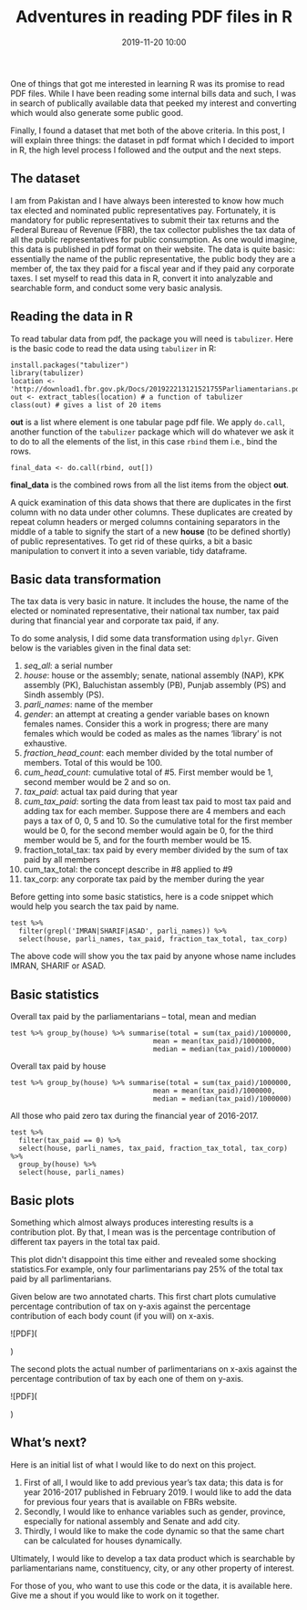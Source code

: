 ﻿---
title: "Adventures in reading PDF files in R"
layout: post
date: 2019-11-20 10:00
tag:
- Learning R
- Beginner
- Importing Data
- Analytics
- PDF files
- Importing Data from pdf files
blog: true
star: false
---

One of things that got me interested in learning R was its promise to read PDF files. While I have been reading some internal bills data and such, I was in search of publically available data that peeked my interest and converting which would also generate some public good.

Finally, I found a dataset that met both of the above criteria. In this post, I will explain three things: the dataset in pdf format which I decided to import in R, the high level process I followed and the output and the next steps.

## The dataset
I am from Pakistan and I have always been interested to know how much tax elected and nominated public representatives pay. Fortunately, it is mandatory for public representatives to submit their tax returns and the Federal Bureau of Revenue (FBR), the tax collector publishes the tax data of all the public representatives for public consumption. As one would imagine, this data is published in pdf format on their website. The data is quite basic: essentially the name of the public representative, the public body they are a member of, the tax they paid for a fiscal year and if they paid any corporate taxes. I set myself to read this data in R, convert it into analyzable and searchable form, and conduct some very basic analysis. 


## Reading the data in R
To read tabular data from pdf, the package you will need is `tabulizer`. Here is the basic code to read the data using `tabulizer` in R:
```
install.packages("tabulizer")
library(tabulizer)
location <- 'http://download1.fbr.gov.pk/Docs/201922213121521755Parliamentarians.pdf'
out <- extract_tables(location) # a function of tabulizer
class(out) # gives a list of 20 items

```
**out** is a list where element is one tabular page pdf file. We apply `do.call`, another function of the `tabulizer` package which will do whatever we ask it to do to all the elements of the list, in this case `rbind` them i.e., bind the rows.

```
final_data <- do.call(rbind, out[])
```

**final_data** is the combined rows from all the list items from the object **out**. 

A quick examination of this data shows that there are duplicates in the first column with no data under other columns. These duplicates are created by repeat column headers or merged columns containing separators in the middle of a table to signify the start of a new **house** (to be defined shortly) of public representatives. To get rid of these quirks, a bit a basic manipulation to convert it into a seven variable, tidy dataframe. 

## Basic data transformation
The tax data is very basic in nature. It includes the house, the name of the elected or nominated representative, their national tax number, tax paid during that financial year and corporate tax paid, if any.

To do some analysis, I did some data transformation using `dplyr`. Given below is the variables given in the final data set:

1. *seq_all*: a serial number
2. *house*: house or the assembly; senate, national assembly (NAP), KPK assembly (PK), Baluchistan assembly (PB), Punjab assembly (PS) and Sindh assembly (PS).
3. *parli_names*: name of the member
4. *gender*: an attempt at creating a gender variable bases on known females names. Consider this a work in progress; there are many females which would be coded as males as the names ‘library’ is not exhaustive.
5. *fraction_head_count*: each member divided by the total number of members. Total of this would be 100.
6. *cum_head_count*: cumulative total of #5. First member would be 1, second member would be 2 and so on.
7. *tax_paid*: actual tax paid during that year
8. *cum_tax_paid*: sorting the data from least tax paid to most tax paid and adding tax for each member. Suppose there are 4 members and each pays a tax of 0, 0, 5 and 10. So the cumulative total for the first member would be 0, for the second member would again be 0, for the third member would be 5, and for the fourth member would be 15. 
9. fraction_total_tax: tax paid by every member divided by the sum of tax paid by all members
10. cum_tax_total: the concept describe in #8 applied to #9
11. tax_corp: any corporate tax paid by the member during the year


Before getting into some basic statistics, here is a code snippet which would help you search the tax paid by name.

```
test %>% 
  filter(grepl('IMRAN|SHARIF|ASAD', parli_names)) %>%
  select(house, parli_names, tax_paid, fraction_tax_total, tax_corp)
```
The above code will show you the tax paid by anyone whose name includes IMRAN, SHARIF or ASAD.

## Basic statistics

Overall tax paid by the parliamentarians – total, mean and median

```
test %>% group_by(house) %>% summarise(total = sum(tax_paid)/1000000, 
                                   mean = mean(tax_paid)/1000000,
                                   median = median(tax_paid)/1000000)
```

Overall tax paid by house

```
test %>% group_by(house) %>% summarise(total = sum(tax_paid)/1000000, 
                                   mean = mean(tax_paid)/1000000,
                                   median = median(tax_paid)/1000000)
```

All those who paid zero tax during the financial year of 2016-2017.

```
test %>% 
  filter(tax_paid == 0) %>% 
  select(house, parli_names, tax_paid, fraction_tax_total, tax_corp) %>%
  group_by(house) %>%
  select(house, parli_names)
```

## Basic plots
Something which almost always produces interesting results is a contribution plot. By that, I mean was is the percentage contribution of different tax payers in the total tax paid.

This plot didn't disappoint this time either and revealed some shocking statistics.For example, only four parlimentarians pay 25% of the total tax paid by all parlimentarians. 

Given below are two annotated charts. This first chart plots cumulative percentage contribution of tax on y-axis against the percentage contribution of each body count (if you will) on x-axis.

![PDF](<blockquote class="imgur-embed-pub" lang="en" data-id="a/cCN4MnB"><a href="//imgur.com/a/cCN4MnB"></a></blockquote><script async src="//s.imgur.com/min/embed.js" charset="utf-8"></script>)


The second plots the actual number of parlimentarians on x-axis against the percentage contribution of tax by each one of them on y-axis.

![PDF](<blockquote class="imgur-embed-pub" lang="en" data-id="a/cCN4MnB"><a href="//imgur.com/a/cCN4MnB"></a></blockquote><script async src="//s.imgur.com/min/embed.js" charset="utf-8"></script>)


## What’s next?
Here is an initial list of what I would like to do next on this project. 

1. First of all, I would like to add previous year’s tax data; this data is for year 2016-2017 published in February 2019. I would like to add the data for previous four years that is available on FBRs website.
2. Secondly, I would like to enhance variables such as gender, province, especially for national assembly and Senate and add city.
3. Thirdly, I would like to make the code dynamic so that the same chart can be calculated for houses dynamically.

Ultimately, I would like to develop a tax data product which is searchable by parliamentarians name, constituency, city, or any other property of interest. 


For those of you, who want to use this code or the data, it is available here. Give me a shout if you would like to work on it together.